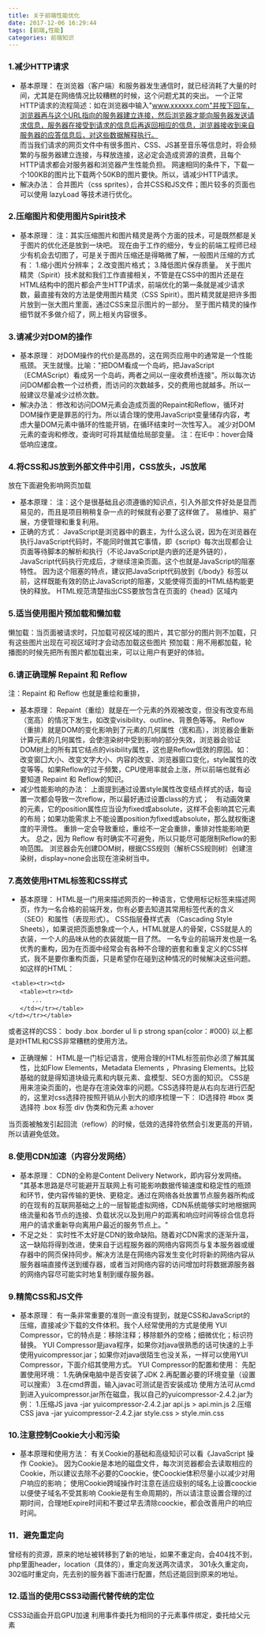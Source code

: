 ```yaml
---
title: 关于前端性能优化
date: 2017-12-06 16:29:44
tags: [前端,性能]
categories: 前端知识
---
```

### 1.减少HTTP请求     
* 基本原理：
在浏览器（客户端）和服务器发生通信时，就已经消耗了大量的时间，尤其是在网络情况比较糟糕的时候，这个问题尤其的突出。
一个正常HTTP请求的流程简述：如在浏览器中输入"www.xxxxxx.com"并按下回车，浏览器再与这个URL指向的服务器建立连接，然后浏览器才能向服务器发送请求信息，服务器在接受到请求的信息后再返回相应的信息，浏览器接收到来自服务器的应答信息后，对这些数据解释执行。<br><!--more-->
而当我们请求的网页文件中有很多图片、CSS、JS甚至音乐等信息时，将会频繁的与服务器建立连接，与释放连接，这必定会造成资源的浪费，且每个HTTP请求都会对服务器和浏览器产生性能负担。
网速相同的条件下，下载一个100KB的图片比下载两个50KB的图片要快。所以，请减少HTTP请求。
* 解决办法：
合并图片（css sprites），合并CSS和JS文件；图片较多的页面也可以使用 lazyLoad 等技术进行优化。
 
### 2.压缩图片和使用图片Spirit技术
* 基本原理：
注：其实压缩图片和图片精灵是两个方面的技术，可是既然都是关于图片的优化还是放到一块吧。
现在由于工作的细分，专业的前端工程师已经少有机会去切图了，可是关于图片压缩还是得略微了解，一般图片压缩的方式有：
1.缩小图片分辨率；
2.改变图片格式；
3.降低图片保存质量。
关于图片精灵（Spirit）技术就和我们工作直接相关，不管是在CSS中的图片还是在HTML结构中的图片都会产生HTTP请求，前端优化的第一条就是减少请求数，最直接有效的方法是使用图片精灵（CSS Spirit）。图片精灵就是把许多图片放到一张大图片里面，通过CSS来显示图片的一部分。
至于图片精灵的操作细节就不多做介绍了，网上相关内容很多。

### 3.请减少对DOM的操作
* 基本原理：
对DOM操作的代价是高昂的，这在网页应用中的通常是一个性能瓶颈。
天生就慢。比喻："把DOM看成一个岛屿，把JavaScript（ECMAScript）看成另一个岛屿，两者之间以一座收费桥连接"。所以每次访问DOM都会教一个过桥费，而访问的次数越多，交的费用也就越多。所以一般建议尽量减少过桥次数。
* 解决办法：
修改和访问DOM元素会造成页面的Repaint和Reflow，循环对DOM操作更是罪恶的行为。所以请合理的使用JavaScript变量储存内容，考虑大量DOM元素中循环的性能开销，在循环结束时一次性写入。
减少对DOM元素的查询和修改，查询时可将其赋值给局部变量。
注：在IE中：hover会降低响应速度。

### 4.将CSS和JS放到外部文件中引用，CSS放头，JS放尾
放在下面避免影响网页加载
* 基本原理：
注：这个是很基础且必须遵循的知识点，引入外部文件好处是显而易见的，而且是项目稍稍复杂一点的时候就有必要了这样做了。
易维护、易扩展，方便管理和重复利用。
* 正确的方式：
JavaScript是浏览器中的霸主，为什么这么说，因为在浏览器在执行JavaScript代码时，不能同时做其它事情，即《script》每次出现都会让页面等待脚本的解析和执行（不论JavaScript是内嵌的还是外链的），JavaScript代码执行完成后，才继续渲染页面。这个也就是JavaScript的阻塞特性。
因为这个阻塞的特点，建议把JavaScript代码放到《/body》标签以前，这样既能有效的防止JavaScript的阻塞，又能使得页面的HTML结构能更快的释放。
HTML规范清楚指出CSS要放包含在页面的《head》区域内

### 5.适当使用图片预加载和懒加载
懒加载：当页面被请求时，只加载可视区域的图片，其它部分的图片则不加载，只有这些图片出现在可视区域时才会动态加载这些图片
预加载：用不用都加载，轮播图的时候先把所有图片都加载出来，可以让用户有更好的体验。
 
### 6.请正确理解 Repaint 和 Reflow
注：Repaint 和 Reflow 也就是重绘和重排，
* 基本原理：
Repaint（重绘）就是在一个元素的外观被改变，但没有改变布局（宽高）的情况下发生，如改变visibility、outline、背景色等等。
Reflow（重排）就是DOM的变化影响到了元素的几何属性（宽和高），浏览器会重新计算元素的几何属性，会使渲染树中受到影响的部分失效，浏览器会验证DOM树上的所有其它结点的visibility属性，这也是Reflow低效的原因。如：改变窗囗大小、改变文字大小、内容的改变、浏览器窗口变化，style属性的改变等等。如果Reflow的过于频繁，CPU使用率就会上涨，所以前端也就有必要知道 Repaint 和 Reflow的知识。
* 减少性能影响的办法：
上面提到通过设置style属性改变结点样式的话，每设置一次都会导致一次reflow，所以最好通过设置class的方式；　有动画效果的元素，它的position属性应当设为fixed或absolute，这样不会影响其它元素的布局；如果功能需求上不能设置position为fixed或absolute，那么就权衡速度的平滑性。
重排一定会导致重绘，重绘不一定会重排，重排对性能影响更大。
总之，因为 Reflow 有时确实不可避免，所以只能尽可能限制Reflow的影响范围。
浏览器会先创建DOM树，根据CSS规则（解析CSS规则树）创建渲染树，display=none会出现在渲染树当中。


### 7.高效使用HTML标签和CSS样式
* 基本原理：
HTML是一门用来描述网页的一种语言，它使用标记标签来描述网页，作为一名合格的前端开发，你有必要去知道其常用标签代表的含义（SEO）和属性（表现形式）。
CSS指层叠样式表 （Cascading Style Sheets），如果说把页面想象成一个人，HTML就是人的骨架，CSS就是人的衣装，一个人的品味从他的衣装就能一目了然。
一名专业的前端开发也是一名优秀的重构，因为在页面中经常会有各种不合理的嵌套和重复定义的CSS样式，我不是要你重构页面，只是希望你在碰到这种情况的时候解决这些问题。如这样的HTML：
```
 <table><tr><td>
　　<table><tr><td>
　　　　...
　　</td></tr></table>
</td></tr></table> 
 ```
或者这样的CSS：
body .box .border ul li p strong span{color：#000}
以上都是对HTML和CSS非常糟糕的使用方法。
* 正确理解：
HTML是一门标记语言，使用合理的HTML标签前你必须了解其属性，比如Flow Elements，Metadata Elements ，Phrasing Elements。比较基础的就是得知道块级元素和内联元素、盒模型、SEO方面的知识。
CSS是用来渲染页面的，也是存在渲染效率的问题。CSS选择符是从右向左进行匹配的，这里对css选择符按照开销从小到大的顺序梳理一下：
ID选择符 #box
类选择符 .box 
标签 div 
伪类和伪元素 a:hover
 
当页面被触发引起回流（reflow）的时候，低效的选择符依然会引发更高的开销，所以请避免低效。


### 8.使用CDN加速（内容分发网络）
* 基本原理：
CDN的全称是Content Delivery Network，即内容分发网络。
"其基本思路是尽可能避开互联网上有可能影响数据传输速度和稳定性的瓶颈和环节，使内容传输的更快、更稳定。通过在网络各处放置节点服务器所构成的在现有的互联网基础之上的一层智能虚拟网络，CDN系统能够实时地根据网络流量和各节点的连接、负载状况以及到用户的距离和响应时间等综合信息将用户的请求重新导向离用户最近的服务节点上。" 
* 不足之处：
实时性不太好是CDN的致命缺陷。随着对CDN需求的逐渐升温，这一缺陷将得到改进，使来自于远程服务器的网络内容网页与复本服务器或缓存器中的网页保持同步。解决方法是在网络内容发生变化时将新的网络内容从服务器端直接传送到缓存器，或者当对网络内容的访问增加时将数据源服务器的网络内容尽可能实时地复制到缓存服务器。

### 9.精简CSS和JS文件
* 基本原理：
有一条非常重要的准则一直没有提到，就是CSS和JavaScript的压缩，直接减少下载的文件体积。我个人经常使用的方式是使用 YUI Compressor，它的特点是：移除注释；移除额外的空格；细微优化；标识符替换。
YUI Compressor是java程序，如果你对java很熟悉的话可快速的上手使用yuicompressor.jar；如果你对java很陌生也没关系，一样可以使用YUI Compressor，下面介绍其使用方式。
YUI Compressor的配置和使用：
先配置使用环境：
1.先确保电脑中是否安装了JDK
2.再配置必要的环境变量（设置可以搜索）
3.在cmd界面，输入javac可测试是否安装成功
使用方法可从cmd到进入yuicompressor.jar所在磁盘，我以自己的yuicompressor-2.4.2.jar为例：
1.压缩JS
java -jar yuicompressor-2.4.2.jar api.js > api.min.js
2.压缩CSS
java -jar yuicompressor-2.4.2.jar style.css > style.min.css
 
### 10.注意控制Cookie大小和污染
* 基本原理和使用方法：
有关Cookie的基础和高级知识可以看《JavaScript 操作 Cookie》。
因为Cookie是本地的磁盘文件，每次浏览器都会去读取相应的Cookie，所以建议去除不必要的Coockie，使Coockie体积尽量小以减少对用户响应的影响；
使用Cookie跨域操作时注意在适应级别的域名上设置coockie以便使子域名不受其影响
Cookie是有生命周期的，所以请注意设置合理的过期时间，合理地Expire时间和不要过早去清除coockie，都会改善用户的响应时间。
 
 
### 11．避免重定向
曾经有的资源，原来的地址被转移到了新的地址，如果不重定向，会404找不到，php里面header，location（具体的），重定向发送两次请求，
301永久重定向，302临时重定向，先去别的服务器下面进行配置，然后还能回到原来的地址。


### 12.适当的使用CSS3动画代替传统的定位
CSS3动画会开启GPU加速
利用事件委托为相同的子元素事件绑定，委托给父元素
